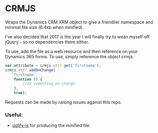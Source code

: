 # CRMJS

Wraps the Dynamics CRM XRM object to give a friendlier namespace and minimal file size (6.4kb when minified).

I've also decided that 2017 is the year I will finally try to wean myself off jQuery - so no dependencies there either.

To use, add the file as a web resource and then reference on your Dynamics 365 forms. To use, simply reference the object crmjs:

```javascript
var attribute = crmjs.attr.get('firstname');
crmjs.attr.addOnChange(
   'firstname', 
    function () {
        //do something on change
    }, 
    true);
```

Requests can be made by raising issues against this repo.

### Useful:

 * [uglify-js](https://skalman.github.io/UglifyJS-online/) for producing the minified file.
